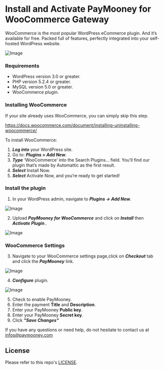 # Install and Activate PayMooney for WooCommerce Gateway
WooCommerce is the most popular WordPress eCommerce plugin. And it’s available for free. Packed full of features, perfectly integrated into your self-hosted WordPress website.

![Image](https://paymooney.com/images/woocommerce-img.png)

### Requirements

* WordPress version 3.0 or greater.
* PHP version 5.2.4 or greater.
* MySQL version 5.0 or greater.
* WooCommerce plugin.

### Installing WooCommerce
If your site already uses WooCommerce, you can simply skip this step.

https://docs.woocommerce.com/document/installing-uninstalling-woocommerce/

To install WooCommerce:

1. ***Log into*** your WordPress site.
2. Go to: ***Plugins > Add New***.
3. ***Type*** ‘WooCommerce’ into the Search Plugins… field. You’ll find our plugin that’s made by Automattic as the first result.
4. ***Select*** Install Now.
5. ***Select*** Activate Now, and you’re ready to get started!

### Install the plugin

1. In your WordPress admin, navigate to ***Plugins -> Add New***.

![Image](https://paymooney.com/images/step2.png)

2. Upload ***PayMooney for WooCommerce*** and click on ***Install*** then ***Activate Plugin***..

![Image](https://paymooney.com/images/step3.PNG)

### WooCommerce Settings

3. Navigate to your WooCommerce settings page,click on ***Checkout*** tab and click the ***PayMooney*** link.

![Image](https://paymooney.com/images/step4.PNG)

4. ***Configure*** plugin.

![Image](https://paymooney.com/images/step5.PNG)

5. Check to enable PayMooney.
6. Enter the payment **Title** and **Description**.
7. Enter your PayMooney **Public key**.
8. Enter your PayMooney **Secret key**.
9. Click ***"Save Changes"***

If you have any questions or need help, do not hesitate to contact us at [infos@paymooney.com](https://paymooney.com)

## License

Please refer to this repo's [LICENSE](LICENSE).
